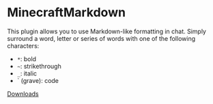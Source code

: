 # MinecraftMarkdown

This plugin allows you to use Markdown-like formatting in chat. Simply surround a word, letter or series of words with one of the following characters:

* `*`: bold
* `~`: strikethrough
* `_`: italic
* ` (grave): code

[Downloads](http://www.github.com/Rayzr522/MinecraftMarkdown/releases)
